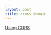 ```yaml
---
layout: post
title: cross domain
---
```


[Using CORS](http://www.html5rocks.com/en/tutorials/cors/)
